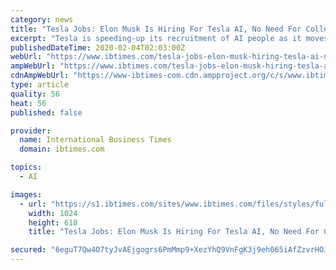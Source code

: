 ```yaml
---
category: news
title: "Tesla Jobs: Elon Musk Is Hiring For Tesla AI, No Need For College Degree"
excerpt: "Tesla is speeding-up its recruitment of AI people as it moves quickly to deliver on its promise of full self-driving capability."
publishedDateTime: 2020-02-04T02:03:00Z
webUrl: "https://www.ibtimes.com/tesla-jobs-elon-musk-hiring-tesla-ai-no-need-college-degree-2915076"
ampWebUrl: "https://www.ibtimes.com/tesla-jobs-elon-musk-hiring-tesla-ai-no-need-college-degree-2915076?amp=1"
cdnAmpWebUrl: "https://www-ibtimes-com.cdn.ampproject.org/c/s/www.ibtimes.com/tesla-jobs-elon-musk-hiring-tesla-ai-no-need-college-degree-2915076?amp=1"
type: article
quality: 56
heat: 56
published: false

provider:
  name: International Business Times
  domain: ibtimes.com

topics:
  - AI

images:
  - url: "https://s1.ibtimes.com/sites/www.ibtimes.com/files/styles/full/public/2020/01/22/elon-musk-genius.jpg"
    width: 1024
    height: 618
    title: "Tesla Jobs: Elon Musk Is Hiring For Tesla AI, No Need For College Degree"

secured: "6eguT7Qw4O7tyJvAEjgogrs6PmMmp9+XezYhQ9VnFgK3j9eh065iAfZzvrHOJonkWKfOURqJuAXXDJAr3SevZqaIYAOOp2e10r79PlndvSdzH7XOhxsdV5QipTh56Gd+HdN9IdzrAP1ENo/9Y55t7UYknm998e+wcw/lDkhhSucXOpQjqwM8d+DMGCNKzuubjpydUQNvKufH/8dZ2jqC24bDzaL72UjinwrKV7AdPAGm7+KFZvvYnXt7y2h1cj3c3Vx4KBVepfyV+kAMhkG3ClFUnstYE9Qdk12JtWm8NB9q1Sf5DNa0M4A3aeNXt/Ep;Jxhp9Z419mCYSiZC+jIowg=="
---
```


